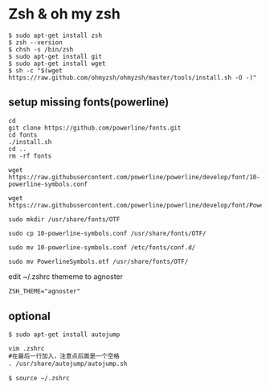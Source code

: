 # Zsh & oh my zsh

```shell
$ sudo apt-get install zsh
$ zsh --version
$ chsh -s /bin/zsh
$ sudo apt-get install git
$ sudo apt-get install wget
$ sh -c "$(wget https://raw.github.com/ohmyzsh/ohmyzsh/master/tools/install.sh -O -)"

```

## setup missing fonts(powerline)
```shell
cd
git clone https://github.com/powerline/fonts.git
cd fonts
./install.sh
cd ..
rm -rf fonts
```

```shell
wget https://raw.githubusercontent.com/powerline/powerline/develop/font/10-powerline-symbols.conf
 
wget https://raw.githubusercontent.com/powerline/powerline/develop/font/PowerlineSymbols.otf
 
sudo mkdir /usr/share/fonts/OTF
 
sudo cp 10-powerline-symbols.conf /usr/share/fonts/OTF/
 
sudo mv 10-powerline-symbols.conf /etc/fonts/conf.d/
 
sudo mv PowerlineSymbols.otf /usr/share/fonts/OTF/
```
edit ~/.zshrc  thememe to agnoster

```txt
ZSH_THEME="agnoster"
```


## optional

```shell
$ sudo apt-get install autojump
```

```txt
vim .zshrc
#在最后一行加入，注意点后面是一个空格
. /usr/share/autojump/autojump.sh
```

```shell
$ source ~/.zshrc
```